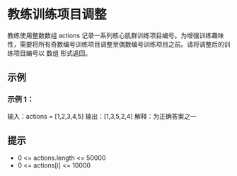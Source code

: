 # 教练训练项目调整

教练使用整数数组 actions 记录一系列核心肌群训练项目编号。为增强训练趣味性，需要将所有奇数编号训练项目调整至偶数编号训练项目之前。请将调整后的训练项目编号以 数组 形式返回。

## 示例

### 示例 1：

输入：actions = [1,2,3,4,5]
输出：[1,3,5,2,4] 
解释：为正确答案之一

## 提示

- 0 <= actions.length <= 50000
- 0 <= actions[i] <= 10000

